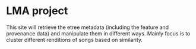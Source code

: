 # LMA project

This site will retrieve the etree metadata (including the feature and provenance data) and manipulate them in different ways. Mainly focus is to cluster different renditions of songs based on similarity.